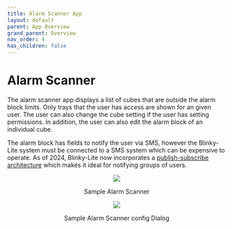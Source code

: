 ```yaml
---
title: Alarm Scanner App
layout: default
parent: App Overview
grand_parent: Overview
nav_order: 4
has_children: false
---
```

# Alarm Scanner
The alarm scanner app displays a list of cubes that are outside the alarm block limits. Only trays that the user has access are shown for an given user. The user can also change the cube setting if the user has setting permissions. In addition, the user can also edit the alarm block of an individual cube.

The alarm block has fields to notify the user via SMS, however the Blinky-Lite system must be connected to a SMS system which can be expensive to operate. As of 2024, Blinky-Lite now incorporates a [publish-subscribe architecture](notifySystem.html) which makes it ideal for notifying groups of users.

<p align = "center"><img src = "{{ site.urlimg }}alarmScanner1.png"></p>
<p align = "center">Sample Alarm Scanner</p>

<p align = "center"><img src = "{{ site.urlimg }}alarmScanner2.png"></p>
<p align = "center">Sample Alarm Scanner config Dialog</p>



